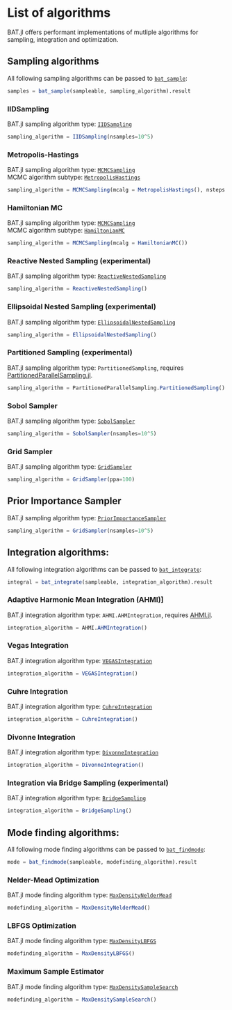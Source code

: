 # List of algorithms 

BAT.jl offers performant implementations of mutliple algorithms for sampling, integration and optimization.

## Sampling algorithms

All following sampling algorithms can be passed to [`bat_sample`](@ref):
```julia
samples = bat_sample(sampleable, sampling_algorithm).result
```

### IIDSampling
BAT.jl sampling algorithm type: [`IIDSampling`](@ref)
```julia
sampling_algorithm = IIDSampling(nsamples=10^5)
```


### Metropolis-Hastings
BAT.jl sampling algorithm type: [`MCMCSampling`](@ref)  
MCMC algorithm subtype: [`MetropolisHastings`](@ref)
```julia
sampling_algorithm = MCMCSampling(mcalg = MetropolisHastings(), nsteps = 10^6, nchains = 4)
```



### Hamiltonian MC
BAT.jl sampling algorithm type: [`MCMCSampling`](@ref)  
MCMC algorithm subtype: [`HamiltonianMC`](@ref)
```julia
sampling_algorithm = MCMCSampling(mcalg = HamiltonianMC())
```

### Reactive Nested Sampling (experimental)
BAT.jl sampling algorithm type: [`ReactiveNestedSampling`](@ref)
```julia
sampling_algorithm = ReactiveNestedSampling()
```

### Ellipsoidal Nested Sampling (experimental)
BAT.jl sampling algorithm type: [`EllipsoidalNestedSampling`](@ref)
```julia
sampling_algorithm = EllipsoidalNestedSampling()
```

### Partitioned Sampling (experimental)
BAT.jl sampling algorithm type: `PartitionedSampling`, requires [PartitionedParallelSampling.jl](https://github.com/bat/PartitionedParallelSampling.jl).
```julia
sampling_algorithm = PartitionedParallelSampling.PartitionedSampling()
```


### Sobol Sampler
BAT.jl sampling algorithm type: [`SobolSampler`](@ref)
```julia
sampling_algorithm = SobolSampler(nsamples=10^5)
```


### Grid Sampler
BAT.jl sampling algorithm type: [`GridSampler`](@ref)
```julia
sampling_algorithm = GridSampler(ppa=100)
```


## Prior Importance Sampler
BAT.jl sampling algorithm type: [`PriorImportanceSampler`](@ref)
```julia
sampling_algorithm = GridSampler(nsamples=10^5)
```


## Integration algorithms:
All following integration algorithms can be passed to [`bat_integrate`](@ref):
```julia
integral = bat_integrate(sampleable, integration_algorithm).result
```

### Adaptive Harmonic Mean Integration (AHMI)]
BAT.jl integration algorithm type: `AHMI.AHMIntegration`, requires [AHMI.jl](https://github.com/bat/AHMI.jl).
```julia
integration_algorithm = AHMI.AHMIntegration()
```

### Vegas Integration
BAT.jl integration algorithm type: [`VEGASIntegration`](@ref) 
```julia
integration_algorithm = VEGASIntegration()
```

### Cuhre Integration
BAT.jl integration algorithm type: [`CuhreIntegration`](@ref) 
```julia
integration_algorithm = CuhreIntegration()
```

### Divonne Integration
BAT.jl integration algorithm type: [`DivonneIntegration`](@ref) 
```julia
integration_algorithm = DivonneIntegration()
```

### Integration via Bridge Sampling (experimental)
BAT.jl integration algorithm type: [`BridgeSampling`](@ref) 
```julia
integration_algorithm = BridgeSampling()
```


## Mode finding algorithms:
All following mode finding algorithms can be passed to [`bat_findmode`](@ref):
```julia
mode = bat_findmode(sampleable, modefinding_algorithm).result
```

### Nelder-Mead Optimization
BAT.jl mode finding algorithm type: [`MaxDensityNelderMead`](@ref) 
```julia
modefinding_algorithm = MaxDensityNelderMead()
```

### LBFGS Optimization
BAT.jl mode finding algorithm type: [`MaxDensityLBFGS`](@ref) 
```julia
modefinding_algorithm = MaxDensityLBFGS()
```

### Maximum Sample Estimator
BAT.jl mode finding algorithm type: [`MaxDensitySampleSearch`](@ref) 
```julia
modefinding_algorithm = MaxDensitySampleSearch()
```
